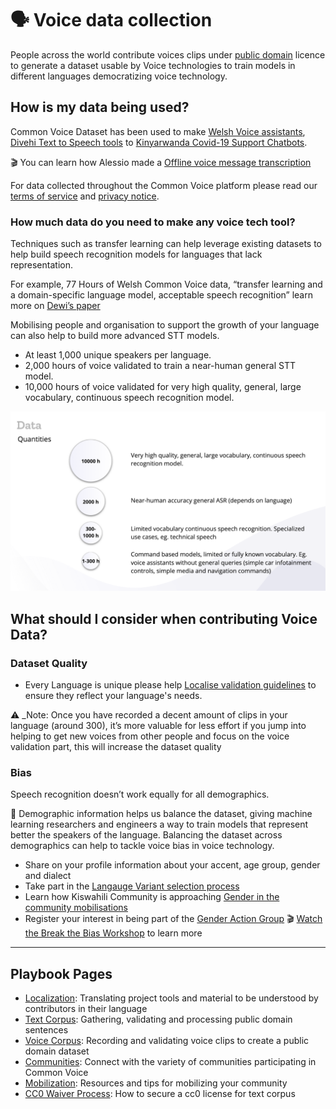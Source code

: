 # 🗣 Voice data collection 
People across the world contribute voices clips under [public domain](https://voice.mozilla.org/terms) licence to generate a dataset usable by Voice technologies to train models in different languages democratizing voice technology.

## How is my data being used?

Common Voice Dataset has been used to make [Welsh Voice assistants](https://aclanthology.org/2020.sltu-1.27.pdf), [Divehi Text to Speech tools](https://mozilla.hosted.panopto.com/Panopto/Pages/Viewer.aspx?id=f232694f-4dc8-4ac6-a4d8-adcc00fa1e46&start=0.955437) to [Kinyarwanda Covid-19 Support Chatbots](https://foundation.mozilla.org/en/blog/in-rwanda-voice-technology-innovation-helps-fight-covid/).

🎬 You can learn how Alessio made a [Offline voice message transcription](https://www.youtube.com/watch?v=5d0-nT6IdNw) 

For data collected throughout the Common Voice platform please read our [terms of service](https://commonvoice.mozilla.org/languages) and [privacy notice](https://commonvoice.mozilla.org/languages).

### How much data do you need to make any voice tech tool?

Techniques such as transfer learning can help leverage existing datasets to help build speech recognition models for languages that lack representation.

For example, 77 Hours of Welsh Common Voice data, “transfer learning and a domain-specific language model, acceptable speech recognition” learn more on [Dewi’s paper ](https://aclanthology.org/2020.sltu-1.27.pdf) 

Mobilising people and organisation to support the growth of your language can also help to build more advanced STT models.

* At least 1,000 unique speakers per language.
* 2,000 hours of voice validated to train a near-human general STT model.
* 10,000 hours of voice validated for very high quality, general, large vocabulary, continuous speech recognition model.

![Data quantities](/assets/img/data-quantities.png)

## What should I consider when contributing Voice Data?

### Dataset Quality 
* Every Language is unique please help [Localise validation guidelines](https://discourse.mozilla.org/t/discussion-of-new-guidelines-for-recording-validation/36465/79) to ensure they reflect your language's needs.

⚠️ _Note: Once you have recorded a decent amount of clips in your language (around 300), it’s more valuable for less effort if you jump into helping to get new voices from other people and focus on the voice validation part, this will increase the dataset quality

### Bias 
Speech recognition doesn’t work equally for all demographics.

💬 Demographic information helps us balance the dataset, giving machine learning researchers and engineers a way to train models that represent better the speakers of the language. Balancing the dataset across demographics can help to tackle voice bias in voice technology.
* Share on your profile information about your accent, age group, gender and dialect
* Take part in the [Langauge Variant selection process](https://docs.google.com/presentation/d/18rafFef5uliLng9VylhHwHAr4m4nTA1fe2L7rL1S6CQ/edit?usp=sharing) 
* Learn how Kiswahili Community is approaching [Gender in the community mobilisations](https://assets.mofoprod.net/network/documents/Gender_Action_Plan.pdf)  
* Register your interest in being part of the [Gender Action Group](https://mozillafoundation.typeform.com/to/yluCogH1) 
🎬  [Watch the Break the Bias Workshop](https://mozilla.hosted.panopto.com/Panopto/Pages/Viewer.aspx?id=87d8a5f2-0641-4da2-aa59-aea600f1d1bc) to learn more


---
## Playbook Pages
- [Localization](https://common-voice.github.io/community-playbook/sub_pages/Localization.html): Translating project tools and material to be understood by contributors in their language
- [Text Corpus](https://common-voice.github.io/community-playbook/sub_pages/text.html): Gathering, validating and processing public domain sentences       
- [Voice Corpus](https://common-voice.github.io/community-playbook/sub_pages/voice.html): Recording and validating voice clips to create a public domain dataset  
- [Communities](https://common-voice.github.io/community-playbook/sub_pages/communities.html): Connect with the variety of communities participating in Common Voice
- [Mobilization](https://common-voice.github.io/community-playbook/sub_pages/mobilization.html): Resources and tips for mobilizing your community          
- [CC0 Waiver Process](https://common-voice.github.io/community-playbook/sub_pages/cc0waiver_process.html): How to secure a cc0 license for text corpus   


